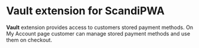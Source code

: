 # Vault extension for ScandiPWA

**Vault** extension provides access to customers stored payment methods.
On My Account page customer can manage stored payment methods and use them on checkout.

